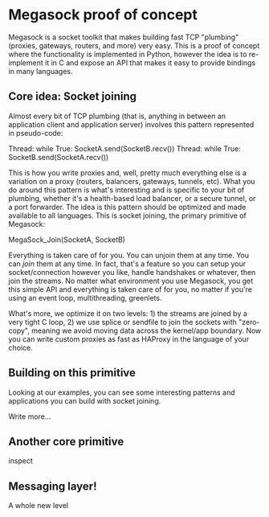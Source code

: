 # Megasock proof of concept

Megasock is a socket toolkit that makes building fast TCP "plumbing"
(proxies, gateways, routers, and more) very easy. This is a proof of concept
where the functionality is implemented in Python, however the idea is to
re-implement it in C and expose an API that makes it easy to provide
bindings in many languages. 

## Core idea: Socket joining

Almost every bit of TCP plumbing (that is, anything in between an
application client and application server) involves this pattern
represented in pseudo-code:

  Thread:
    while True:
      SocketA.send(SocketB.recv())
  Thread:
    while True:
      SocketB.send(SocketA.recv())

This is how you write proxies and, well, pretty much everything else is
a variation on a proxy (routers, balancers, gateways, tunnels, etc). What you do
around this pattern is what's interesting and is specific to your bit of
plumbing, whether it's a health-based load balancer, or a secure tunnel,
or a port forwarder. The idea is this pattern should be optimized and
made available to all languages. This is socket joining, the primary
primitive of Megasock:

  MegaSock_Join(SocketA, SocketB)

Everything is taken care of for you. You can unjoin them at any time.
You can *join* them at any time. In fact, that's a feature so you can
setup your socket/connection however you like, handle handshakes or
whatever, then join the streams. No matter what environment you use
Megasock, you get this simple API and everything is taken care of for
you, no matter if you're using an event loop, multithreading, greenlets. 

What's more, we optimize it on two levels: 1) the streams are joined by
a very tight C loop, 2) we use splice or sendfile to join the sockets
with "zero-copy", meaning we avoid moving data across the kernel/app
boundary. Now you can write custom proxies as fast as HAProxy in
the language of your choice. 

## Building on this primitive

Looking at our examples, you can see some interesting patterns and
applications you can build with socket joining. 

Write more...

## Another core primitive

inspect

## Messaging layer!

A whole new level
